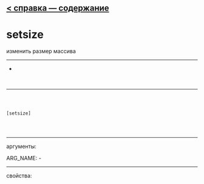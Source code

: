 [< справка — содержание](ceammc_lib.html)
---

# setsize


изменить размер массива

---

-
<br>


---


```



[setsize]


            
```

---
аргументы:

ARG_NAME: -<br>

---
свойства:


